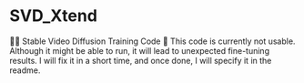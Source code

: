 # SVD_Xtend
🎨✨ Stable Video Diffusion Training Code 🚀
This code is currently not usable. Although it might be able to run, it will lead to unexpected fine-tuning results. I will fix it in a short time, and once done, I will specify it in the readme.
